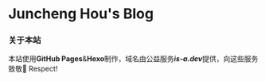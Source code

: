 # Juncheng Hou's Blog
### 关于本站
本站使用**GitHub Pages**&**Hexo**制作，域名由公益服务***is-a.dev***提供，向这些服务致敬🫡 Respect!
